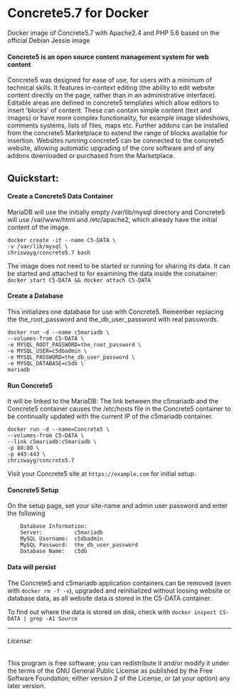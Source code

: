 # Concrete5.7 for Docker
Docker image of Concrete5.7 with Apache2.4 and PHP 5.6 based on the official Debian Jessie image

#### Concrete5 is an open source content management system for web content

Concrete5 was designed for ease of use, for users with a minimum of technical skills. It features in-context editing (the ability to edit website content directly on the page, rather than in an administrative interface). Editable areas are defined in concrete5 templates which allow editors to insert 'blocks' of content. These can contain simple content (text and images) or have more complex functionality, for example image slideshows, comments systems, lists of files, maps etc. Further addons can be installed from the concrete5 Marketplace to extend the range of blocks available for insertion. Websites running concrete5 can be connected to the concrete5 website, allowing automatic upgrading of the core software and of any addons downloaded or purchased from the Marketplace.

## Quickstart:

#### Create a Concrete5 Data Container 
MariaDB will use the initially empty /var/lib/mysql directory and Concrete5 will use /var/www/html and /etc/apache2, which already have the initial content of the image. 
```
docker create -it --name C5-DATA \
-v /var/lib/mysql \
chriswayg/concrete5.7 bash
```
The image does not need to be started or running for sharing its data. It can be started and attached to for examining the data inside the conatainer: ```docker start C5-DATA && docker attach C5-DATA```

#### Create a Database 
This initializes one database for use with Concrete5. Remember replacing the the_root_password and the_db_user_password with real passwords.
```
docker run -d --name c5mariadb \
--volumes-from C5-DATA \
-e MYSQL_ROOT_PASSWORD=the_root_password \
-e MYSQL_USER=c5dbadmin \
-e MYSQL_PASSWORD=the_db_user_password \ 
-e MYSQL_DATABASE=c5db \
mariadb
```
#### Run Concrete5
It  will be linked to the MariaDB: The link between the c5mariadb and the Concrete5 container causes the /etc/hosts file in the Concrete5 container to be continually updated with the current IP of the c5mariadb container.
```
docker run -d --name=Concrete5 \
--volumes-from C5-DATA \
--link c5mariadb:c5mariadb \
-p 80:80 \
-p 443:443 \
chriswayg/concrete5.7
```				   
Visit your Concrete5 site at ```https://example.com``` for initial setup.

#### Concrete5 Setup
On the setup page, set your site-name and admin user password and enter the following

		Database Information:
		Server:          c5mariadb
		MySQL Username:  c5dbadmin
		MySQL Password:  the_db_user_password
		Database Name:   c5db
#### Data will persist
The Concrete5 and c5mariadb application containers can be removed (even with ```docker rm -f -v```), upgraded and reinitialized without loosing website or database data, as all website data is stored in the C5-DATA container.

To find out where the data is stored on disk, check with ```docker inspect C5-DATA | grep -A1 Source```

---
###### License:
This program is free software; you can redistribute it and/or modify it under the terms of the GNU General Public License as published by the Free Software Foundation; either version 2 of the License, or (at your option) any later version.
